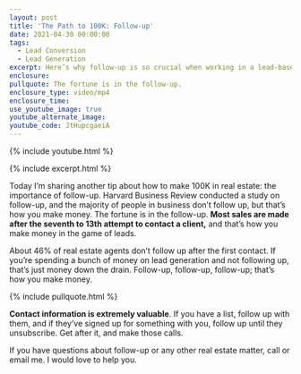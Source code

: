 ```yaml
---
layout: post
title: 'The Path to 100K: Follow-up'
date: 2021-04-30 00:00:00
tags:
  - Lead Conversion
  - Lead Generation
excerpt: Here’s why follow-up is so crucial when working in a lead-based business.
enclosure:
pullquote: The fortune is in the follow-up.
enclosure_type: video/mp4
enclosure_time:
use_youtube_image: true
youtube_alternate_image:
youtube_code: JtHupcgaeiA
---
```

{% include youtube.html %}

{% include excerpt.html %}

Today I’m sharing another tip about how to make 100K in real estate: the importance of follow-up. Harvard Business Review conducted a study on follow-up, and the majority of people in business don’t follow up, but that’s how you make money. The fortune is in the follow-up. **Most sales are made after the seventh to 13th attempt to contact a client,** and that’s how you make money in the game of leads.&nbsp;

About 46% of real estate agents don’t follow up after the first contact. If you’re spending a bunch of money on lead generation and not following up, that’s just money down the drain. Follow-up, follow-up, follow-up; that’s how you make money.

{% include pullquote.html %}

**Contact information is extremely valuable**. If you have a list, follow up with them, and if they’ve signed up for something with you, follow up until they unsubscribe. Get after it, and make those calls.

If you have questions about follow-up or any other real estate matter, call or email me. I would love to help you.
